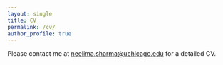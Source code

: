 ```yaml
---
layout: single
title: CV
permalink: /cv/
author_profile: true
---
```


Please contact me at [neelima.sharma@uchicago.edu](mailto:neelima.sharma@uchicago.edu) for a detailed CV. 


